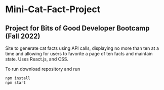 # Mini-Cat-Fact-Project
## Project for Bits of Good Developer Bootcamp (Fall 2022)
Site to generate cat facts using API calls, displaying no more than ten at a time and allowing for users to favorite a page of ten facts and maintain state.
Uses React.js, and CSS.

To run download repository and run
```
npm install
npm start
```
